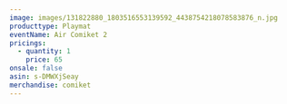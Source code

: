 ```yaml
---
image: images/131822880_1803516553139592_4438754218078583876_n.jpg
producttype: Playmat
eventName: Air Comiket 2
pricings:
  - quantity: 1
    price: 65
onsale: false
asin: s-DMWXjSeay
merchandise: comiket
---
```

